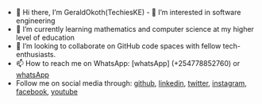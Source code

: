 - 👋 Hi there, I’m GeraldOkoth(TechiesKE) - 👀 I’m interested in software engineering 
- 🌱 I’m currently learning mathematics and computer science at my higher level of education
- 💞️ I’m looking to collaborate on GitHub code spaces with fellow tech-enthusiasts.
- 📫 How to reach me on WhatsApp: [whatsApp] (+254778852760) or [whatsApp](+254790598519)
- Follow me on social media through: [github](https://github.com/GeraldOkoth), [linkedin](https://www.linkedin.com/in/geraldokoth/), [twitter](https://twitter.com/gerald_okothKE), [instagram](https://www.instagram.com/okothgerald449/), [facebook](https://www.facebook.com/gerald.okoth.14/), [youtube](http://www.youtube.com/@geraldokothKE)
<!---
GeraldOkoth/GeraldOkoth is a ✨ special ✨ repository because its `README.md` (this file) appears on your GitHub profile.
You can click the Preview link to take a look at your changes.
--->
